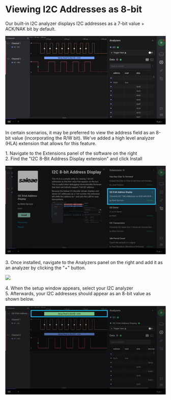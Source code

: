 # Viewing I2C Addresses as 8-bit

Our built-in I2C analyzer displays I2C addresses as a 7-bit value + ACK/NAK bit by default.

![I2C decoded with 7-bit addresses](<../../.gitbook/assets/Screen Shot 2021-01-29 at 4.20.11 PM (1).png>)

In certain scenarios, it may be preferred to view the address field as an 8-bit value (incorporating the R/W bit). We've added a high level analyzer (HLA) extension that allows for this feature.

1\. Navigate to the Extensions panel of the software on the right\
2\. Find the "I2C 8-Bit Address Display extension" and click Install

![](<../../.gitbook/assets/Screen Shot 2021-01-29 at 4.22.46 PM (1).png>)

3\. Once installed, navigate to the Analyzers panel on the right and add it as an analyzer by clicking the "+" button.

![](<../../.gitbook/assets/Screen Shot 2021-01-29 at 4.25.54 PM (1).png>)

4\. When the setup window appears, select your I2C analyzer\
5\. Afterwards, your I2C addresses should appear as an 8-bit value as shown below.

![](<../../.gitbook/assets/Screen Shot 2021-01-29 at 4.27.28 PM (1).png>)
